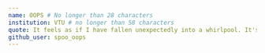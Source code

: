 ```yaml
---
name: OOPS # No longer than 28 characters
institution: VTU # no longer than 58 characters
quote: It feels as if I have fallen unexpectedly into a whirlpool. It's cool. Not. # no longer than 100 characters, avoid using quotes(") to guarantee the format remains the same.
github_user: spoo_oops
---
```


